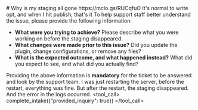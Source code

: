 <user>
# Why is my staging all gone
</user>
<user>
https://mclo.gs/RUCqfuO                                                            It's normal to write opt, and when I hit publish, that's it
</user>
<assistant>
To help support staff better understand the issue, please provide the following information:

- **What were you trying to achieve?** Please describe what you were working on before the staging disappeared.
- **What changes were made prior to this issue?** Did you update the plugin, change configurations, or remove any files?
- **What is the expected outcome, and what happened instead?** What did you expect to see, and what did you actually find?

Providing the above information is **mandatory** for the ticket to be answered and look by the support team.
</assistant>
<user>
I was just restarting the server, before the restart, everything was fine.
But after the restart, the staging disappeared.
And the error in the logs occurred.
</user>
<tool_call>
complete_intake({"provided_inquiry": true})
</tool_call>
